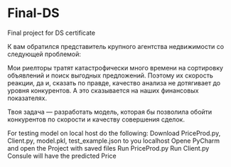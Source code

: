 # Final-DS
Final project for DS certificate

К вам обратился представитель крупного агентства недвижимости со следующей проблемой:

Мои риелторы тратят катастрофически много времени на сортировку объявлений и поиск выгодных предложений. 
Поэтому их скорость реакции, да и, сказать по правде, качество анализа не дотягивает до уровня конкурентов. 
А это сказывается на наших финансовых показателях. 

Твоя задача — разработать модель, которая бы позволила обойти конкурентов по скорости и качеству совершения сделок.

For testing model on local host do the following:
Download PriceProd.py, Client.py, model.pkl, test_example.json to you localhost
Opene PyCharm and open the Project with saved files
Run PriceProd.py
Run Client.py
Consule will have the predicted Price
